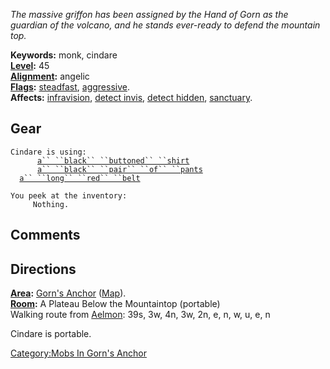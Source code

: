 *The massive griffon has been assigned by the Hand of Gorn as the
guardian of the volcano, and he stands ever-ready to defend the mountain
top.*

**Keywords:** monk, cindare  
**[Level](Level "wikilink"):** 45  
**[Alignment](Alignment "wikilink"):** angelic  
**[Flags](:Category:_Mob_Types "wikilink"):**
[steadfast](Sentinel_Mobs "wikilink"),
[aggressive](Aggressive_Mobs "wikilink").  
**Affects:** [infravision](Infravision "wikilink"), [detect
invis](Detect_Invis "wikilink"), [detect
hidden](Detect_Hidden "wikilink"), [sanctuary](Sanctuary "wikilink").  

## Gear

`Cindare is using:`  
<worn on body>`      `[`a`` ``black`` ``buttoned`` ``shirt`](Black_Buttoned_Shirt "wikilink")  
<worn on legs>`      `[`a`` ``black`` ``pair`` ``of`` ``pants`](Black_Pair_Of_Pants "wikilink")  
<worn about waist>`  `[`a`` ``long`` ``red`` ``belt`](Long_Red_Belt "wikilink")

`You peek at the inventory:`  
`     Nothing.`

## Comments

## Directions

**[Area](:Category:_Areas "wikilink"):** [Gorn's
Anchor](:Category:Gorn's_Anchor "wikilink")
([Map](Gorn's_Anchor_Map "wikilink")).  
**[Room](:Category:_Rooms "wikilink"):** A Plateau Below the Mountaintop
(portable)  
Walking route from [Aelmon](Aelmon "wikilink"): 39s, 3w, 4n, 3w, 2n, e,
n, w, u, e, n

Cindare is portable.

[Category:Mobs In Gorn's
Anchor](Category:Mobs_In_Gorn's_Anchor "wikilink")
